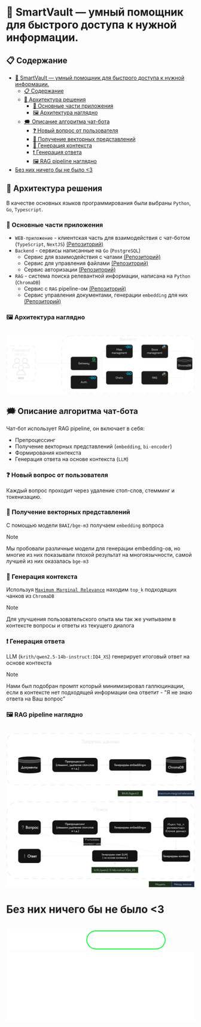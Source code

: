 # :space_invader: SmartVault — умный помощник для быстрого доступа к нужной информации.

## :clipboard: Содержание

- [:space_invader: SmartVault — умный помощник для быстрого доступа к нужной информации.](#space_invader-smartvault--умный-помощник-для-быстрого-доступа-к-нужной-информации)
  - [:clipboard: Содержание](#clipboard-содержание)
  - [:bricks: Архитектура решения](#bricks-архитектура-решения)
    - [:nut_and_bolt: Основные части приложения](#nut_and_bolt-основные-части-приложения)
    - [:framed_picture: Архитектура наглядно](#framed_picture-архитектура-наглядно)
  - [:right_anger_bubble: Описание алгоритма чат-бота](#right_anger_bubble-описание-алгоритма-чат-бота)
    - [:question: Новый вопрос от пользователя](#question-новый-вопрос-от-пользователя)
    - [:1234: Получение векторных представлений](#1234-получение-векторных-представлений)
    - [:hammer: Генерация контекста](#hammer-генерация-контекста)
    - [:exclamation: Генерация ответа](#exclamation-генерация-ответа)
    - [:framed_picture: RAG pipeline наглядно](#framed_picture-rag-pipeline-наглядно)
- [Без них ничего бы не было \<3](#без-них-ничего-бы-не-было-3)

## :bricks: Архитектура решения

В качестве основных языков программирования были выбраны `Python`, `Go`, `Typescript`.

### :nut_and_bolt: Основные части приложения

- `WEB-приложение` - клиентская часть для взаимодействия с чат-ботом (`TypeScript`, `NextJS`) [(Репозиторий)](https://github.com/mzhn-mzhnr/frontend)
- `Backend` - сервисы написанные на `Go` (`PostgreSQL`)
  - Сервис для взаимодействия с чатами [(Репозиторий)](https://github.com/mzhn-mzhnr/chats)
  - Сервис для управления файлами [(Репозиторий)](https://github.com/mzhn-mzhnr/fs)
  - Сервис авторизации [(Репозиторий)](https://github.com/mzhn-mzhnr/auth)
- `RAG` - система поиска релевантной информации, написана на `Python` (`ChromaDB`)
  - Сервис с `RAG` pipeline-ом [(Репозиторий)](https://github.com/mzhn-mzhnr/ai)
  - Сервис управления документами, генерации `embedding` для них [(Репозиторий)](https://github.com/mzhn-mzhnr/vector_store_manager)

### :framed_picture: Архитектура наглядно

<br/>
<img src="../images/arch.png">

## :right_anger_bubble: Описание алгоритма чат-бота

Чат-бот использует RAG pipeline, он включает в себя:

- Препроцессинг
- Получение векторных представлений (`embedding`, `bi-encoder`)
- Формирования контекста
- Генерация ответа на основе контекста (`LLM`)

### :question: Новый вопрос от пользователя

Каждый вопрос проходит через удаление стоп-слов, стемминг и токенизацию.

### :1234: Получение векторных представлений

С помощью модели `BAAI/bge-m3` получаем `embedding` вопроса

> [!Note]
> Мы пробовали различные модели для генерации embedding-ов, но многие из них показывали плохой результат на многоязычности, самой лучшей из них оказалась `bge-m3`

### :hammer: Генерация контекста

Используя [`Maximum Marginal Relevance`](https://retrieval-tutorials.vercel.app/retrieval-methods/maximum-marginal-relevance) находим `top_k` подходящих чанков из `ChromaDB`

> [!Note]
> Для улучшения пользовательского опыта мы так же учитываем в контексте вопросы и ответы из текущего диалога

### :exclamation: Генерация ответа

LLM (`krith/qwen2.5-14b-instruct:IQ4_XS`) генерирует итоговый ответ на основе контекста

> [!Note]
> Нами был подобран промпт который минимизировал галлюцинации, если в контексте нет подходящей информации она ответит - "Я не знаю ответа на Ваш вопрос"

### :framed_picture: RAG pipeline наглядно

<br/>
<img src="../images/rag.png">

# Без них ничего бы не было <3

<br/>
<img src="../images/logo.svg">

<br/>

<img src="../images/logo.png">
